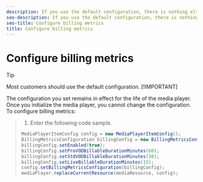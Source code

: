 ```yaml
---
description: If you use the default configuration, there is nothing else you need to do to enable or configure billing. If you obtained different configuration parameters from your Adobe Enablement representative, use the BillingMetricsConfiguration class to set these parameters up before initializing the media player.
seo-description: If you use the default configuration, there is nothing else you need to do to enable or configure billing. If you obtained different configuration parameters from your Adobe Enablement representative, use the BillingMetricsConfiguration class to set these parameters up before initializing the media player.
seo-title: Configure billing metrics
title: Configure billing metrics
---
```


# Configure billing metrics

>[!TIP]
>
>Most customers should use the default configuration.
>[!IMPORTANT]
>
>The configuration you set remains in effect for the life of the media player. Once you initialize the media player, you cannot change the configuration.
To configure billing metrics:

>1. Enter the following code sample.
>   ```java
>   MediaPlayerItemConfig config = new MediaPlayerItemConfig(); 
>   BillingMetricsConfiguration billingConfig = new BillingMetricsConfiguration(); 
>   billingConfig.setEnabled(true); 
>   billingConfig.setProVODBillableDurationMinutes(60); 
>   billingConfig.setStdVODBillableDurationMinutes(30); 
>   billingConfig.setLiveBillableDurationMinutes(15); 
>   config.setBillingMetricsConfiguration(billingConfig); 
>   mediaPlayer.replaceCurrentResource(mediaResource, config);
>   ```
>   
>   
>   
